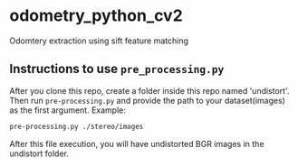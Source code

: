 # odometry_python_cv2
Odomtery extraction using sift feature matching

## Instructions to use `pre_processing.py`
After you clone this repo, create a folder inside this repo named 'undistort'. Then run `pre-processing.py` and provide the path to your dataset(images) as the first argument. Example:
```bash
pre-processing.py ./stereo/images
```
After this file execution, you will have undistorted BGR images in the undistort folder.
